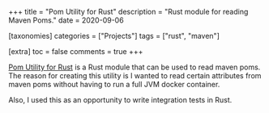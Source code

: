 +++
title = "Pom Utility for Rust"
description = "Rust module for reading Maven Poms."
date = 2020-09-06

[taxonomies]
categories = ["Projects"]
tags = ["rust", "maven"]

[extra]
toc = false
comments = true
+++

[Pom Utility for Rust](https://github.com/iambort/pom-util) is a Rust module that can be used to read maven poms. The reason for creating this utility is I wanted to read certain attributes from maven poms without having to run a full JVM docker container.

Also, I used this as an opportunity to write integration tests in Rust.
